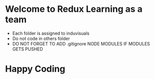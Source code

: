 # Welcome to Redux Learning as a team
* Each folder is assigned to induvisuals
* Do not code in others folder
* DO NOT FORGET TO ADD .gitignore NODE MODULES IF MODULES GETS PUSHED
# Happy Coding